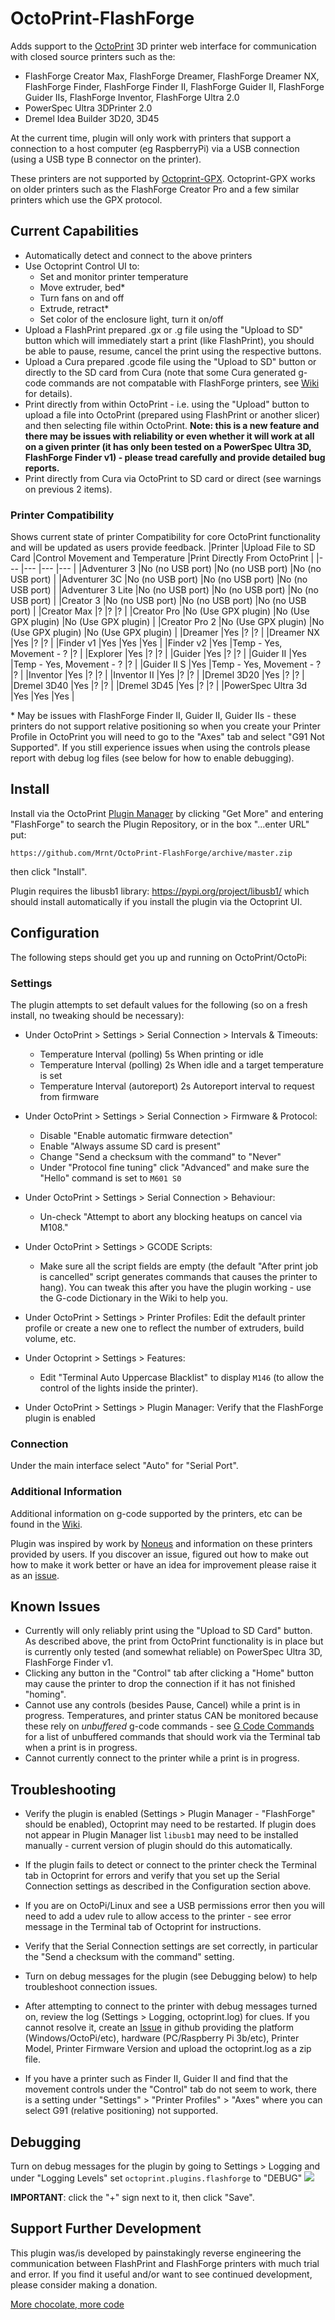 # OctoPrint-FlashForge

Adds support to the [OctoPrint](https://octoprint.org) 3D printer web interface for communication with closed source
printers such as the:
- FlashForge Creator Max, FlashForge Dreamer, FlashForge Dreamer NX, FlashForge Finder, FlashForge Finder II, FlashForge
Guider II, FlashForge Guider IIs, FlashForge Inventor, FlashForge Ultra 2.0
- PowerSpec Ultra 3DPrinter 2.0
- Dremel Idea Builder 3D20, 3D45

At the current time, plugin will only work with printers that support a connection to a host computer (eg RaspberryPi)
via a USB connection (using a USB type B connector on the printer).


These printers are not supported by [Octoprint-GPX](https://github.com/markwal/OctoPrint-GPX).  Octoprint-GPX works on
older printers such as the FlashForge Creator Pro and a few similar printers which use the GPX protocol.

## Current Capabilities

- Automatically detect and connect to the above printers
- Use Octoprint Control UI to:
    - Set and monitor printer temperature
    - Move extruder, bed*
    - Turn fans on and off
    - Extrude, retract*
    - Set color of the enclosure light, turn it on/off
- Upload a FlashPrint prepared .gx or .g file using the "Upload to SD" button which will immediately start a print (like
FlashPrint), you should be able to pause, resume, cancel the print using the respective buttons.
- Upload a Cura prepared .gcode file using the "Upload to SD" button or directly to the SD card from Cura (note that some Cura generated g-code commands are not compatable with FlashForge printers, see
[Wiki](https://github.com/Mrnt/OctoPrint-FlashForge/wiki) for details).
- Print directly from within OctoPrint - i.e. using the "Upload" button to upload a file into OctoPrint (prepared using
FlashPrint or another slicer) and then selecting file within OctoPrint. **Note: this is a new feature and there may be
issues with reliability or even whether it will work at all on a given printer (it has only been tested on a PowerSpec
Ultra 3D, FlashForge Finder v1) - please tread carefully and provide detailed bug reports.**
- Print directly from Cura via OctoPrint to SD card or direct (see warnings on previous 2 items).


### Printer Compatibility
Shows current state of printer Compatibility for core OctoPrint functionality and will be updated as users provide
feedback.
|Printer			|Upload File to SD Card |Control Movement and Temperature	|Print Directly From OctoPrint	|
|---				|---					|---								|---							|
|Adventurer 3		|No (no USB port)		|No (no USB port)					|No (no USB port)				|
|Adventurer 3C		|No (no USB port)		|No (no USB port)					|No (no USB port)				|
|Adventurer 3 Lite	|No (no USB port)		|No (no USB port)					|No (no USB port)				|
|Creator 3			|No (no USB port)		|No (no USB port)					|No (no USB port)				|
|Creator Max		|?					    |?									|?								|
|Creator Pro		|No	(Use GPX plugin)	|No	(Use GPX plugin)				|No	(Use GPX plugin)			|
|Creator Pro 2		|No	(Use GPX plugin)	|No	(Use GPX plugin)				|No	(Use GPX plugin)			|
|Dreamer			|Yes					|?									|?								|
|Dreamer NX			|Yes					|?									|?								|
|Finder v1			|Yes					|Yes								|Yes							|
|Finder v2			|Yes					|Temp - Yes, Movement - ?			|?								|
|Explorer			|Yes					|?									|?								|
|Guider				|Yes					|?									|?								|
|Guider II			|Yes					|Temp - Yes, Movement - ?			|?								|
|Guider II S		|Yes					|Temp - Yes, Movement - ?			|?								|
|Inventor			|Yes					|?									|?								|
|Inventor II		|Yes					|?									|?								|
|Dremel 3D20		|Yes					|?									|?								|
|Dremel 3D40		|Yes					|?									|?								|
|Dremel 3D45		|Yes					|?									|?								|
|PowerSpec Ultra 3d	|Yes					|Yes								|Yes							|

\* May be issues with FlashForge Finder II, Guider II, Guider IIs - these printers do not support relative positioning
so when you create your Printer Profile in OctoPrint you will need to go to the "Axes" tab and select "G91 Not Supported". If you still experience issues when using the controls please report with debug log files (see below for how to enable debugging).


## Install

Install via the OctoPrint [Plugin Manager](https://docs.octoprint.org/en/master/bundledplugins/pluginmanager.html)
by clicking "Get More" and entering "FlashForge" to search the Plugin Repository, or in the box "...enter URL" put:

    https://github.com/Mrnt/OctoPrint-FlashForge/archive/master.zip

then click "Install".

Plugin requires the libusb1 library: https://pypi.org/project/libusb1/
 which should install automatically if you install the plugin via the Octoprint UI.

## Configuration

The following steps should get you up and running on OctoPrint/OctoPi:

### Settings

The plugin attempts to set default values for the following (so on a fresh install, no tweaking should be necessary):

* Under OctoPrint > Settings > Serial Connection > Intervals & Timeouts:
    * Temperature Interval (polling) 5s When printing or idle
    * Temperature Interval (polling) 2s When idle and a target temperature is set
    * Temperature Interval (autoreport) 2s Autoreport interval to request from firmware

* Under OctoPrint > Settings > Serial Connection > Firmware & Protocol:
    * Disable "Enable automatic firmware detection"
    * Enable "Always assume SD card is present"
    * Change "Send a checksum with the command" to "Never"
    * Under "Protocol fine tuning" click "Advanced" and make sure the "Hello" command is set to `M601 S0`

* Under OctoPrint > Settings > Serial Connection > Behaviour:
    * Un-check "Attempt to abort any blocking heatups on cancel via M108."

* Under OctoPrint > Settings > GCODE Scripts:
    * Make sure all the script fields are empty (the default "After print job is cancelled" script generates commands
    that causes the printer to hang). You can tweak this after you have the plugin working - use the G-code Dictionary
    in the Wiki to help you.

* Under OctoPrint > Settings > Printer Profiles:
Edit the default printer profile or create a new one to reflect the number of extruders, build volume, etc.

* Under Octoprint > Settings > Features:
    * Edit "Terminal Auto Uppercase Blacklist" to display `M146` (to allow the control of the lights inside the printer).

* Under OctoPrint > Settings > Plugin Manager:
Verify that the FlashForge plugin is enabled

### Connection

Under the main interface select "Auto" for "Serial Port".

### Additional Information

Additional information on g-code supported by the printers, etc can be found in the
[Wiki](https://github.com/Mrnt/OctoPrint-FlashForge/wiki).

Plugin was inspired by work by [Noneus](https://github.com/Noneus) and information on these printers provided by users.
If you discover an issue, figured out how to make out how to make it work better or have an idea for improvement please
raise it as an [issue](https://github.com/Mrnt/OctoPrint-FlashForge/issues).

## Known Issues

* Currently will only reliably print using the "Upload to SD Card" button. As described above, the print from OctoPrint
functionality is in place but is currently only tested (and somewhat reliable) on PowerSpec Ultra 3D, FlashForge Finder
v1.
* Clicking any button in the "Control" tab after clicking a "Home" button may cause the printer to drop the connection
if it has not finished "homing".
* Cannot use any controls (besides Pause, Cancel) while a print is in progress. Temperatures, and printer status CAN be
monitored because these rely on  *unbuffered* g-code commands - see
[G Code Commands](https://github.com/Mrnt/OctoPrint-FlashForge/wiki/G-Code-Dictionary) for a list of unbuffered commands
that should work via the Terminal tab when a print is in progress.
* Cannot currently connect to the printer while a print is in progress.

## Troubleshooting

* Verify the plugin is enabled (Settings > Plugin Manager - "FlashForge" should be enabled), Octoprint may need to be
restarted.
If plugin does not appear in Plugin Manager list `libusb1` may need to be installed manually - current version of
plugin should do this automatically.

* If the plugin fails to detect or connect to the printer check the Terminal tab in Octoprint for errors and verify
that you set up the Serial Connection settings as described in the Configuration section above.

* If you are on OctoPi/Linux and see a USB permissions error then you will need to add a udev rule to allow access to
the printer - see error message in the Terminal tab of Octoprint for instructions.

* Verify that the Serial Connection settings are set correctly, in particular the "Send a checksum with the command"
setting.

* Turn on debug messages for the plugin (see Debugging below) to help troubleshoot connection issues.

* After attempting to connect to the printer with debug messages turned on, review the log (Settings > Logging,
octoprint.log) for clues. If you cannot resolve it, create an
[Issue](https://github.com/Mrnt/OctoPrint-FlashForge/issues) in github providing the platform (Windows/OctoPi/etc),
hardware (PC/Raspberry Pi 3b/etc), Printer Model, Printer Firmware Version and upload the octoprint.log as a zip file.

* If you have a printer such as Finder II, Guider II and find that the movement controls under the "Control" tab do not
seem to work,
there is a setting under "Settings" > "Printer Profiles" > "Axes" where you can select G91 (relative positioning) not
supported.


## Debugging
Turn on debug messages for the plugin by going to Settings > Logging and under "Logging Levels" set `octoprint.plugins.flashforge` to "DEBUG"
![](https://github.com/Mrnt/OctoPrint-FlashForge/wiki/images/LoggingSettings.png)

**IMPORTANT**: click the "+" sign next to it, then click "Save".


## Support Further Development

This plugin was/is developed by painstakingly reverse engineering the communication
between FlashPrint and FlashForge printers with much trial and error. If you find it
useful and/or want to see continued development, please consider making a donation.

[More chocolate, more code](https://www.paypal.com/cgi-bin/webscr?cmd=_s-xclick&hosted_button_id=S4TNWVKFLPL5C&source=url)





